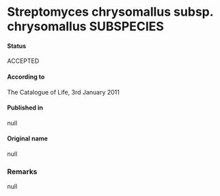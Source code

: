 Streptomyces chrysomallus subsp. chrysomallus SUBSPECIES
=======

#### Status
ACCEPTED

#### According to
The Catalogue of Life, 3rd January 2011

#### Published in
null

#### Original name
null

### Remarks
null